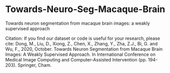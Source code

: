 # Towards-Neuro-Seg-Macaque-Brain
Towards neuron segmentation from macaque brain images: a weakly supervised approach

Citation: If you find our dataset or code is useful for your research, please cite: 
Dong, M., Liu, D., Xiong, Z., Chen, X., Zhang, Y., Zha, Z.J., Bi, G. and Wu, F., 2020, October. Towards Neuron Segmentation from Macaque Brain Images: A Weakly Supervised Approach. In International Conference on Medical Image Computing and Computer-Assisted Intervention (pp. 194-203). Springer, Cham.
